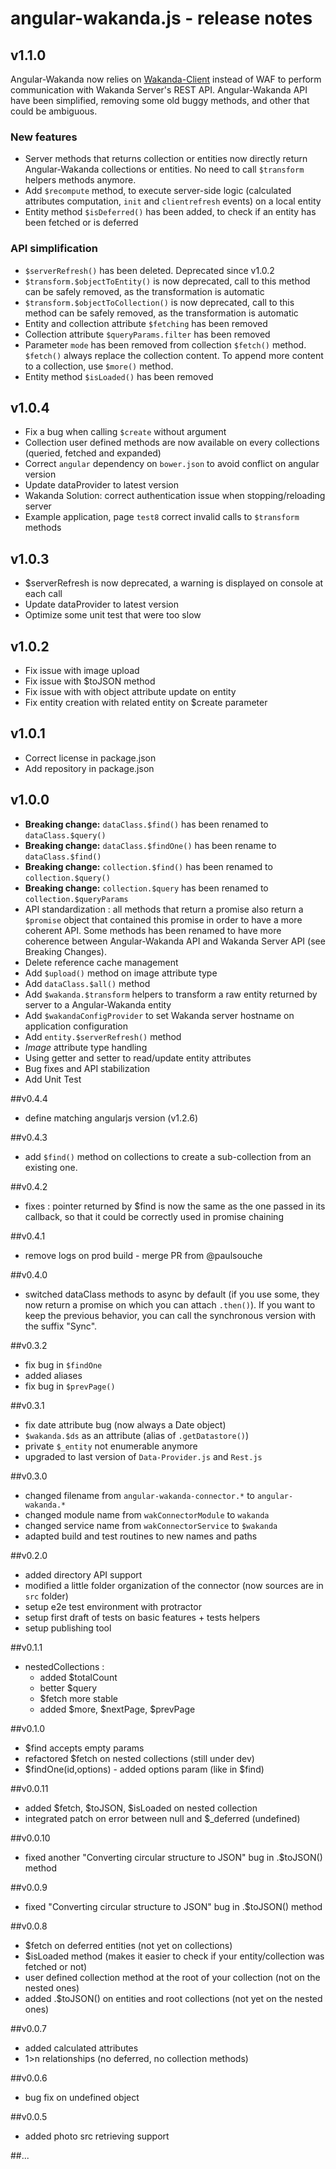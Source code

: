 angular-wakanda.js - release notes
===================================================

## v1.1.0

Angular-Wakanda now relies on [Wakanda-Client](https://github.com/Wakanda/wakanda-javascript-client) instead of WAF to perform communication with Wakanda Server's REST API.
Angular-Wakanda API have been simplified, removing some old buggy methods, and other that could be ambiguous.

### New features

* Server methods that returns collection or entities now directly return Angular-Wakanda collections or entities. No need to call `$transform` helpers methods anymore.
* Add `$recompute` method, to execute server-side logic (calculated attributes computation, `init` and `clientrefresh` events) on a local entity
* Entity method `$isDeferred()` has been added, to check if an entity has been fetched or is deferred

### API simplification

* `$serverRefresh()` has been deleted. Deprecated since v1.0.2
* `$transform.$objectToEntity()` is now deprecated, call to this method can be safely removed, as the transformation is automatic
* `$transform.$objectToCollection()` is now deprecated, call to this method can be safely removed, as the transformation is automatic
* Entity and collection attribute `$fetching` has been removed
* Collection attribute `$queryParams.filter` has been removed
* Parameter `mode` has been removed from collection `$fetch()` method. `$fetch()` always replace the collection content. To append more content to a collection, use `$more()` method.
* Entity method `$isLoaded()` has been removed

## v1.0.4
* Fix a bug when calling `$create` without argument
* Collection user defined methods are now available on every collections (queried, fetched and expanded)
* Correct `angular` dependency on `bower.json` to avoid conflict on angular version
* Update dataProvider to latest version
* Wakanda Solution: correct authentication issue when stopping/reloading server
* Example application, page `test8` correct invalid calls to `$transform` methods

## v1.0.3
* $serverRefresh is now deprecated, a warning is displayed on console at each call
* Update dataProvider to latest version
* Optimize some unit test that were too slow

## v1.0.2
* Fix issue with image upload
* Fix issue with $toJSON method
* Fix issue with with object attribute update on entity
* Fix entity creation with related entity on $create parameter

## v1.0.1
* Correct license in package.json
* Add repository in package.json

## v1.0.0
* **Breaking change:** `dataClass.$find()` has been renamed to `dataClass.$query()`
* **Breaking change:** `dataClass.$findOne()` has been rename to `dataClass.$find()`
* **Breaking change:** `collection.$find()` has been renamed to `collection.$query()`
* **Breaking change:** `collection.$query` has been renamed to `collection.$queryParams`
* API standardization : all methods that return a promise also return a `$promise` object that contained this promise in order to have a more coherent API. Some methods has been renamed to have more coherence between Angular-Wakanda API and Wakanda Server API (see Breaking Changes).
* Delete reference cache management
* Add `$upload()` method on image attribute type
* Add `dataClass.$all()` method
* Add `$wakanda.$transform` helpers to transform a raw entity returned by server to a Angular-Wakanda entity
* Add `$wakandaConfigProvider` to set Wakanda server hostname on application configuration
* Add `entity.$serverRefresh()` method
* *Image* attribute type handling
* Using getter and setter to read/update entity attributes
* Bug fixes and API stabilization
* Add Unit Test

##v0.4.4
* define matching angularjs version (v1.2.6)

##v0.4.3
* add `$find()` method on collections to create a sub-collection from an existing one.

##v0.4.2
* fixes : pointer returned by $find is now the same as the one passed in its callback, so that it could be correctly used in promise chaining

##v0.4.1
* remove logs on prod build - merge PR from @paulsouche

##v0.4.0
* switched dataClass methods to async by default (if you use some, they now return a promise on which you can attach `.then()`). If you want to keep the previous behavior, you can call the synchronous version with the suffix "Sync".

##v0.3.2
* fix bug in `$findOne`
* added aliases
* fix bug in `$prevPage()`

##v0.3.1
* fix date attribute bug (now always a Date object)
* `$wakanda.$ds` as an attribute (alias of `.getDatastore()`)
* private `$_entity` not enumerable anymore
* upgraded to last version of `Data-Provider.js` and `Rest.js`

##v0.3.0
* changed filename from `angular-wakanda-connector.*` to `angular-wakanda.*`
* changed module name from `wakConnectorModule` to `wakanda`
* changed service name from `wakConnectorService` to `$wakanda`
* adapted build and test routines to new names and paths

##v0.2.0
* added directory API support
* modified a little folder organization of the connector (now sources are in `src` folder)
* setup e2e test environment with protractor
* setup first draft of tests on basic features + tests helpers
* setup publishing tool

##v0.1.1
* nestedCollections :
	* added $totalCount
	* better $query
	* $fetch more stable
	* added $more, $nextPage, $prevPage

##v0.1.0
* $find accepts empty params
* refactored $fetch on nested collections (still under dev)
* $findOne(id,options) - added options param (like in $find)

##v0.0.11
* added $fetch, $toJSON, $isLoaded on nested collection
* integrated patch on error between null and $_deferred (undefined)

##v0.0.10
* fixed another "Converting circular structure to JSON" bug in .$toJSON() method

##v0.0.9
* fixed "Converting circular structure to JSON" bug in .$toJSON() method

##v0.0.8
* $fetch on deferred entities (not yet on collections)
* $isLoaded method (makes it easier to check if your entity/collection was fetched or not)
* user defined collection method at the root of your collection (not on the nested ones)
* added .$toJSON() on entities and root collections (not yet on the nested ones)

##v0.0.7
* added calculated attributes
* 1>n relationships (no deferred, no collection methods)

##v0.0.6
* bug fix on undefined object

##v0.0.5
* added photo src retrieving support

##...
